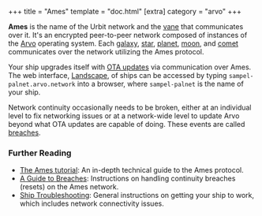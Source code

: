 +++
title = "Ames"
template = "doc.html"
[extra]
category = "arvo"
+++

**Ames** is the name of the Urbit network and the [vane](../vane) that communicates over it. It's an encrypted peer-to-peer network composed of instances of the [Arvo](../arvo) operating system. Each [galaxy](../galaxy), [star](../star), [planet](../planet), [moon](../moon), and [comet](../comet) communicates over the network utilizing the Ames protocol.

Your ship upgrades itself with [OTA updates](../ota-updates) via communication over Ames. The web interface, [Landscape](../landscape), of ships can be accessed by typing `sampel-palnet.arvo.network` into a browser, where `sampel-palnet` is the name of your ship.
 
Network continuity occasionally needs to be broken, either at an individual
level to fix networking issues or at a network-wide level to update Arvo beyond
what OTA updates are capable of doing. These events are called [breaches](../breach).
### Further Reading

- [The Ames tutorial](@/docs/arvo/ames/ames.md): An in-depth technical guide to the Ames protocol.
- [A Guide to Breaches](/docs/tutorials/guide-to-breaches.md): Instructions on handling continuity breaches (resets) on the Ames network.
- [Ship Troubleshooting](/docs/tutorials/ship-troubleshooting.md): General instructions on getting your ship to work, which includes network connectivity issues.
